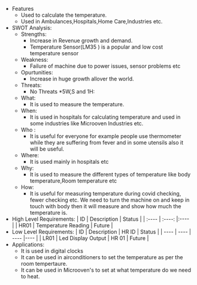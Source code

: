 * Features
  * Used to calculate the temperature.
  * Used in Ambulances,Hospitals,Home Care,Industries etc.
* SWOT Analysis:
  * Strengths:
    * Increase in Revenue growth and demand.
    * Temperature Sensor(LM35 ) is a popular and low cost temperature sensor
  * Weakness:
    * Failure of machine due to power issues, sensor problems etc
  * Opurtunities:
    * Increase in huge growth allover the world.
  * Threats:
    * No Threats
*5W,S and 1H:
  * What: 
    * It is used to measure the temperature.
  * When: 
    * It is used in hospitals for calculating temperature and used in some industries like Microoven         Industries  etc.
  * Who :
    * It is useful for everyone for example people use thermometer while they are suffering from fever and in some utensils also it will be useful.
  * Where: 
    * It is used mainly in hospitals etc
  * Why: 
    * It is used to measure the different types of temperature like body temperature,Room temperature etc
  * How:
    * It is useful for measuring temperature during covid checking, fewer checking etc. We need to turn the machine on and keep in touch with body then it will measure and show how much the temperature is.
* High Level Requirements:
   |  ID  |      Description        |  Status |
   | :---- | :----: |:---- |
   | HR01 | Temperature Reading     | Future  |
* Low Level Requirements:
   |  ID  |     Description    |  HR ID  |  Status  |
   | ---- | ---- | ---- |---- |
   | LR01 | Led Display Output |  HR 01  |  Future  |
* Applications:
  * It is used in digital clocks
  * It can be used in airconditioners to set the temperature as per the room tempertaure.
  * It can be used in Microoven's to set at what temperature do we need to heat.
   